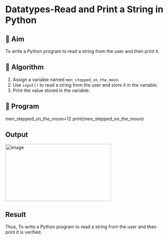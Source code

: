 # Datatypes-Read and Print a String in Python

## 🎯 Aim
To write a Python program to read a string from the user and then print it.

## 🧠 Algorithm
1. Assign a variable named `men_stepped_on_the_moon`.
2. Use `input()` to read a string from the user and store it in the variable.
3. Print the value stored in the variable.

## 🧾 Program
men_stepped_on_the_moon=12
print(men_stepped_on_the_moon)

## Output
<img width="332" height="179" alt="image" src="https://github.com/user-attachments/assets/d6109868-e77e-4b6f-a43a-cd5130afd019" />

## Result
Thus, To write a Python program to read a string from the user and then print it is verified.
